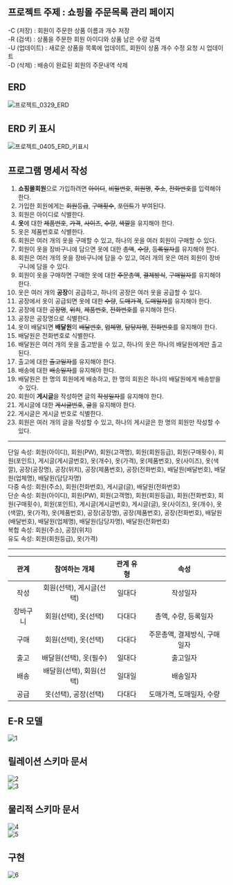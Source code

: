 ## 프로젝트 주제 : 쇼핑몰 주문목록 관리 페이지
-C (저장) : 회원이 주문한 상품 이름과 개수 저장  
-R (검색) : 상품을 주문한 회원 아이디와 상품 남은 수량 검색  
-U (업데이트) : 새로운 상품을 목록에 업데이트, 회원이 상품 개수 수정 요청 시 업데이트  
-D (삭제) : 배송이 완료된 회원의 주문내역 삭제 

## ERD
![프로젝트_0329_ERD](https://user-images.githubusercontent.com/81346143/168478125-cca8e05b-b989-4ab5-86fc-892e343ca287.png)  

## ERD 키 표시
![프로젝트_0405_ERD_키표시](https://user-images.githubusercontent.com/81346143/168478136-03d09f74-2539-42c7-823b-aadba7dcdf9c.png)  

## 프로그램 명세서 작성
1. **쇼핑몰회원**으로 가입하려면 ~~아이디~~, ~~비밀번호~~, ~~회원명~~, ~~주소~~, ~~전화번호~~를 입력해야 한다.
2. 가입한 회원에게는 ~~회원등급~~, ~~구매횟수~~, ~~포인트~~가 부여된다.
3. 회원은 아이디로 식별한다.
4. **옷**에 대한 ~~제품번호~~,  ~~가격~~, ~~사이즈~~, ~~수량~~, ~~색깔~~을 유지해야 한다.
5. 옷은 제품번호로 식별한다.
6. 회원은 여러 개의 옷을 구매할 수 있고, 하나의 옷을 여러 회원이 구매할 수 있다.
7. 회원이 옷을 장바구니에 담으면 옷에 대한 ~~총액~~, ~~수량~~, ~~등록일자~~를 유지해야 한다.
8. 회원은 여러 개의 옷을 장바구니에 담을 수 있고, 여러 개의 옷은 여러 회원이 장바구니에 담을 수 있다.
9. 회원이 옷을 구매하면 구매한 옷에 대한 ~~주문총액~~, ~~결제방식~~, ~~구매일자~~를 유지해야 한다.
10. 옷은 여러 개의 **공장**이 공급하고, 하나의 공장은 여러 옷을 공급할 수 있다.
11. 공장에서 옷이 공급되면 옷에 대한 ~~수량~~, ~~도매가격~~, ~~도매일자~~를 유지해야 한다.
12. 공장에 대한 ~~공장명~~, ~~위치~~, ~~제품번호~~, ~~전화번호~~를 유지해야 한다.
13. 공장은 공장명으로 식별한다.
14. 옷이 배달되면 **배달원**의 ~~배달번호~~, ~~업체명~~, ~~담당자명~~, ~~전화번호~~를 유지해야 한다.
15. 배달원은 전화번호로 식별한다.
16. 배달원은 여러 개의 옷을 출고받을 수 있고, 하나의 옷은 하나의 배달원에게만 출고된다.  
17. 출고에 대한 ~~출고일자~~를 유지해야 한다.  
18. 배송에 대한 ~~배송일자~~를 유지해야 한다.  
19. 배달원은 한 명의 회원에게 배송하고, 한 명의 회원은 하나의 배달원에게 배송받을 수 있다.
20. 회원이 **게시글**을 작성하면 글의 ~~작성일자~~를 유지해야 한다.
21. 게시글에 대한 ~~게시글번호~~, ~~글~~을 유지해야 한다.
22. 게시글은 게시글 번호로 식별한다.
23. 회원은 여러 개의 글을 작성할 수 있고, 하나의 게시글은 한 명의 회원만 작성할 수 있다. 
--- 
단일 속성: 회원(아이디), 회원(PW), 회원(고객명), 회원(회원등급), 회원(구매횟수), 회원(포인트), 게시글(게시글번호), 옷(개수), 옷(가격), 옷(제품번호), 옷(사이즈), 옷(색깔), 공장(공장명), 공장(위치), 공장(제품번호), 공장(전화번호), 배달원(배달번호), 배달원(업체명), 배달원(담당자명)  
다중 속성: 회원(주소), 회원(전화번호), 게시글(글), 배달원(전화번호)  
단순 속성: 회원(아이디), 회원(PW), 회원(고객명), 회원(회원등급), 회원(전화번호), 회원(구매횟수), 회원(포인트), 게시글(게시글번호), 게시글(글), 옷(사이즈), 옷(개수), 옷(색깔), 옷(가격), 옷(제품번호), 공장(공장명), 공장(제품번호), 공장(전화번호), 배달원(배달번호), 배달원(업체명), 배달원(담당자명), 배달원(전화번호)  
복합 속성: 회원(주소), 공장(위치)  
유도 속성: 회원(회원등급), 옷(가격)  

---
 
| 관계 | 참여하는 개체 | 관계 유형 | 속성 | 
|:---:|:---:|:---:|:---:| 
| 작성 | 회원(선택), 게시글(선택) | 일대다 | 작성일자 |
| 장바구니 | 회원(선택), 옷(선택) | 다대다 | 총액, 수량, 등록일자 |
| 구매 | 회원(선택), 옷(선택) | 다대다 | 주문총액, 결제방식, 구매일자 |
| 출고 | 배달원(선택), 옷(필수) | 일대다 | 출고일자 |
| 배송 | 배달원(선택), 회원(선택) | 일대일 | 배송일자 |
| 공급 | 옷(선택), 공장(선택) | 다대다 | 도매가격, 도매일자, 수량 |

## E-R 모델
![1](https://user-images.githubusercontent.com/81346143/169702217-0c6bd1fb-7158-4117-968f-6423d91aa7eb.png)  

## 릴레이션 스키마 문서
![2](https://user-images.githubusercontent.com/81346143/169702233-0e457157-d88a-4e41-bcf2-c92af0cd305f.png)  
![3](https://user-images.githubusercontent.com/81346143/169702241-fbcf19aa-75c9-444f-81ec-8fc38514f36a.png)  

## 물리적 스키마 문서
![4](https://user-images.githubusercontent.com/81346143/169702244-aa211ed0-938c-4ed4-88e9-d7853559aa01.png)  
![5](https://user-images.githubusercontent.com/81346143/169702248-f5f9e5de-5d57-4991-9ede-793af46547b3.png)  

## 구현
![6](https://user-images.githubusercontent.com/81346143/169702363-a5af224c-2f4e-4164-a425-05d433e8279e.png)



